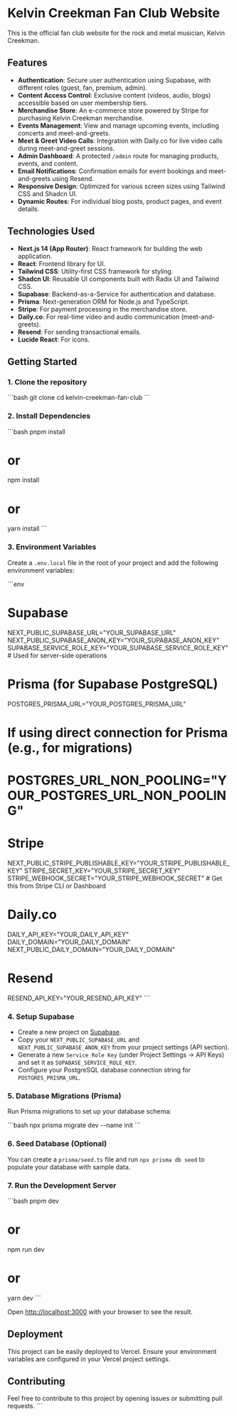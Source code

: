 # Kelvin Creekman Fan Club Website

This is the official fan club website for the rock and metal musician, Kelvin Creekman.

## Features

*   **Authentication**: Secure user authentication using Supabase, with different roles (guest, fan, premium, admin).
*   **Content Access Control**: Exclusive content (videos, audio, blogs) accessible based on user membership tiers.
*   **Merchandise Store**: An e-commerce store powered by Stripe for purchasing Kelvin Creekman merchandise.
*   **Events Management**: View and manage upcoming events, including concerts and meet-and-greets.
*   **Meet & Greet Video Calls**: Integration with Daily.co for live video calls during meet-and-greet sessions.
*   **Admin Dashboard**: A protected `/admin` route for managing products, events, and content.
*   **Email Notifications**: Confirmation emails for event bookings and meet-and-greets using Resend.
*   **Responsive Design**: Optimized for various screen sizes using Tailwind CSS and Shadcn UI.
*   **Dynamic Routes**: For individual blog posts, product pages, and event details.

## Technologies Used

*   **Next.js 14 (App Router)**: React framework for building the web application.
*   **React**: Frontend library for UI.
*   **Tailwind CSS**: Utility-first CSS framework for styling.
*   **Shadcn UI**: Reusable UI components built with Radix UI and Tailwind CSS.
*   **Supabase**: Backend-as-a-Service for authentication and database.
*   **Prisma**: Next-generation ORM for Node.js and TypeScript.
*   **Stripe**: For payment processing in the merchandise store.
*   **Daily.co**: For real-time video and audio communication (meet-and-greets).
*   **Resend**: For sending transactional emails.
*   **Lucide React**: For icons.

## Getting Started

### 1. Clone the repository

\`\`\`bash
git clone <repository-url>
cd kelvin-creekman-fan-club
\`\`\`

### 2. Install Dependencies

\`\`\`bash
pnpm install
# or
npm install
# or
yarn install
\`\`\`

### 3. Environment Variables

Create a `.env.local` file in the root of your project and add the following environment variables:

\`\`\`env
# Supabase
NEXT_PUBLIC_SUPABASE_URL="YOUR_SUPABASE_URL"
NEXT_PUBLIC_SUPABASE_ANON_KEY="YOUR_SUPABASE_ANON_KEY"
SUPABASE_SERVICE_ROLE_KEY="YOUR_SUPABASE_SERVICE_ROLE_KEY" # Used for server-side operations

# Prisma (for Supabase PostgreSQL)
POSTGRES_PRISMA_URL="YOUR_POSTGRES_PRISMA_URL"
# If using direct connection for Prisma (e.g., for migrations)
# POSTGRES_URL_NON_POOLING="YOUR_POSTGRES_URL_NON_POOLING"

# Stripe
NEXT_PUBLIC_STRIPE_PUBLISHABLE_KEY="YOUR_STRIPE_PUBLISHABLE_KEY"
STRIPE_SECRET_KEY="YOUR_STRIPE_SECRET_KEY"
STRIPE_WEBHOOK_SECRET="YOUR_STRIPE_WEBHOOK_SECRET" # Get this from Stripe CLI or Dashboard

# Daily.co
DAILY_API_KEY="YOUR_DAILY_API_KEY"
DAILY_DOMAIN="YOUR_DAILY_DOMAIN"
NEXT_PUBLIC_DAILY_DOMAIN="YOUR_DAILY_DOMAIN"

# Resend
RESEND_API_KEY="YOUR_RESEND_API_KEY"
\`\`\`

### 4. Setup Supabase

*   Create a new project on [Supabase](https://supabase.com/).
*   Copy your `NEXT_PUBLIC_SUPABASE_URL` and `NEXT_PUBLIC_SUPABASE_ANON_KEY` from your project settings (API section).
*   Generate a new `Service Role Key` (under Project Settings -> API Keys) and set it as `SUPABASE_SERVICE_ROLE_KEY`.
*   Configure your PostgreSQL database connection string for `POSTGRES_PRISMA_URL`.

### 5. Database Migrations (Prisma)

Run Prisma migrations to set up your database schema:

\`\`\`bash
npx prisma migrate dev --name init
\`\`\`

### 6. Seed Database (Optional)

You can create a `prisma/seed.ts` file and run `npx prisma db seed` to populate your database with sample data.

### 7. Run the Development Server

\`\`\`bash
pnpm dev
# or
npm run dev
# or
yarn dev
\`\`\`

Open [http://localhost:3000](http://localhost:3000) with your browser to see the result.

## Deployment

This project can be easily deployed to Vercel. Ensure your environment variables are configured in your Vercel project settings.

## Contributing

Feel free to contribute to this project by opening issues or submitting pull requests.
\`\`\`
